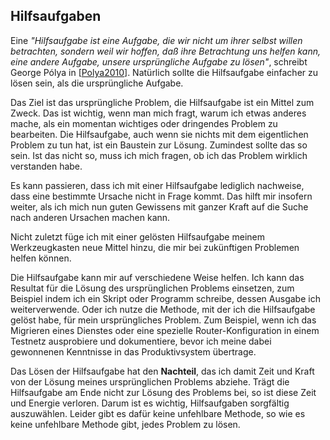 
## Hilfsaufgaben

Eine *"Hilfsaufgabe ist eine Aufgabe, die wir nicht um ihrer selbst willen
betrachten, sondern weil wir hoffen, daß ihre Betrachtung uns helfen kann,
eine andere Aufgabe, unsere ursprüngliche Aufgabe zu lösen"*, schreibt George
Pólya in [[Polya2010](#bib-polya2010)].
Natürlich sollte die Hilfsaufgabe einfacher zu lösen sein, als die
ursprüngliche Aufgabe.

Das Ziel ist das ursprüngliche Problem, die Hilfsaufgabe ist ein
Mittel zum Zweck.
Das ist wichtig, wenn man mich fragt, warum ich etwas anderes
mache, als ein momentan wichtiges oder dringendes Problem zu bearbeiten.
Die Hilfsaufgabe, auch wenn sie nichts mit dem eigentlichen Problem zu tun hat,
ist ein Baustein zur Lösung.
Zumindest sollte das so sein.
Ist das nicht so, muss ich mich fragen, ob ich das Problem wirklich verstanden
habe.

Es kann passieren, dass ich mit einer Hilfsaufgabe lediglich nachweise,
dass eine bestimmte Ursache nicht in Frage kommt.
Das hilft mir insofern weiter, als ich mich nun guten Gewissens mit
ganzer Kraft auf die Suche nach anderen Ursachen machen kann.

Nicht zuletzt füge ich mit einer gelösten Hilfsaufgabe meinem Werkzeugkasten
neue Mittel hinzu, die mir bei zukünftigen Problemen helfen können.

Die Hilfsaufgabe kann mir auf verschiedene Weise helfen.
Ich kann das Resultat für die Lösung des ursprünglichen
Problems einsetzen, zum Beispiel indem ich ein Skript oder Programm schreibe,
dessen Ausgabe ich weiterverwende.
Oder ich nutze die Methode, mit der ich die Hilfsaufgabe gelöst habe, für mein
ursprüngliches Problem.
Zum Beispiel, wenn ich das Migrieren eines Dienstes oder eine spezielle
Router-Konfiguration in einem Testnetz ausprobiere und dokumentiere, bevor
ich meine dabei gewonnenen Kenntnisse in das Produktivsystem übertrage.

Das Lösen der Hilfsaufgabe hat den **Nachteil**, das ich damit Zeit und Kraft
von der Lösung meines ursprünglichen Problems abziehe.
Trägt die Hilfsaufgabe am Ende nicht zur Lösung des Problems bei, so ist
diese Zeit und Energie verloren.
Darum ist es wichtig, Hilfsaufgaben sorgfältig auszuwählen.
Leider gibt es dafür keine unfehlbare Methode,
so wie es keine unfehlbare Methode gibt, jedes Problem zu lösen.
